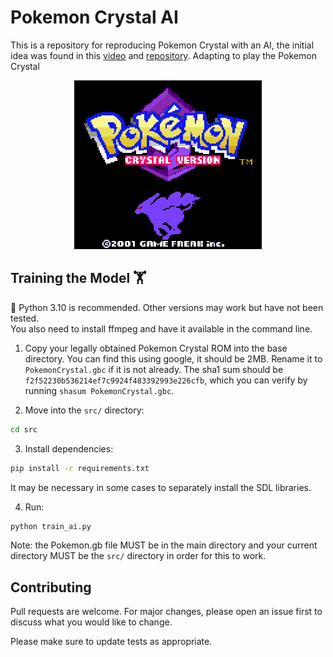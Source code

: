# Pokemon Crystal AI

This is a repository for reproducing Pokemon Crystal with an AI, the initial idea was found in this [video](https://youtu.be/DcYLT37ImBY?feature=shared) and [repository](https://github.com/PWhiddy/PokemonRedExperiments/blob/master/README.md). Adapting to play the Pokemon Crystal

<p align="center">
  <img src="./assets/crystal.gif"  />
</p>

## Training the Model 🏋️

🐍 Python 3.10 is recommended. Other versions may work but have not been tested.  
You also need to install ffmpeg and have it available in the command line.

1. Copy your legally obtained Pokemon Crystal ROM into the base directory. You can find this using google, it should be 2MB. Rename it to `PokemonCrystal.gbc` if it is not already. The sha1 sum should be `f2f52230b536214ef7c9924f483392993e226cfb`, which you can verify by running `shasum PokemonCrystal.gbc`.

2. Move into the `src/` directory:

```bash
cd src
```

3. Install dependencies:

```bash
pip install -r requirements.txt
```

It may be necessary in some cases to separately install the SDL libraries.

4. Run:

```bash
python train_ai.py
```

Note: the Pokemon.gb file MUST be in the main directory and your current directory MUST be the `src/` directory in order for this to work.

## Contributing

Pull requests are welcome. For major changes, please open an issue first
to discuss what you would like to change.

Please make sure to update tests as appropriate.
